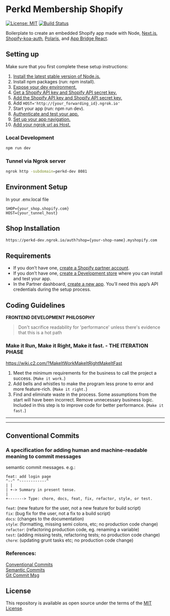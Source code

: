 # Perkd Membership Shopify

[![License: MIT](https://img.shields.io/badge/License-MIT-green.svg)](LICENSE.md)
[![Build Status](https://travis-ci.com/Shopify/shopify-app-node.svg?branch=master)](https://travis-ci.com/Shopify/shopify-app-node)

Boilerplate to create an embedded Shopify app made with Node, [Next.js](https://nextjs.org/), [Shopify-koa-auth](https://github.com/Shopify/quilt/tree/master/packages/koa-shopify-auth), [Polaris](https://github.com/Shopify/polaris-react), and [App Bridge React](https://shopify.dev/tools/app-bridge/react-components).

## Setting up

Make sure that you first complete these setup instructions:

1. [Install the latest stable version of Node.js.](https://developers.shopify.com/tutorials/build-a-shopify-app-with-node-and-react/set-up-your-app#install-the-latest-stable-version)
2. Install npm packages (run: npm install).
3. [Expose your dev environment.](https://developers.shopify.com/tutorials/build-a-shopify-app-with-node-and-react/embed-your-app-in-shopify#expose-your-dev-environment)
4. [Get a Shopify API key and Shopify API secret key.](https://developers.shopify.com/tutorials/build-a-shopify-app-with-node-and-react/embed-your-app-in-shopify#get-a-shopify-api-key)
5. [Add the Shopify API key and Shopify API secret key.](https://developers.shopify.com/tutorials/build-a-shopify-app-with-node-and-react/embed-your-app-in-shopify#add-the-shopify-api-key)
6. Add `HOST='http://{your_forwarding_id}.ngrok.io'`
7. Start your app (run: npm run dev).
8. [Authenticate and test your app.](https://developers.shopify.com/tutorials/build-a-shopify-app-with-node-and-react/embed-your-app-in-shopify#authenticate-and-test)
9. [Set up your app navigation.](https://developers.shopify.com/tutorials/build-a-shopify-app-with-node-and-react/build-your-user-interface-with-polaris#set-up-your-app-navigation)
10. [Add your ngrok url as Host.](https://developers.shopify.com/tutorials/build-a-shopify-app-with-node-and-react/charge-a-fee-using-the-billing-api#set-up)

### Local Development

```sh
npm run dev
```

### Tunnel via Ngrok server

```sh
ngrok http -subdomain=perkd-dev 8081
```

## Environment Setup

In your .env.local file

```
SHOP={your_shop.shopify.com}
HOST={your_tunnel_host}
```

## Shop Installation

```sh
https://perkd-dev.ngrok.io/auth?shop={your-shop-name}.myshopify.com
```

## Requirements

- If you don’t have one, [create a Shopify partner account](https://partners.shopify.com/signup).
- If you don’t have one, [create a Development store](https://help.shopify.com/en/partners/dashboard/development-stores#create-a-development-store) where you can install and test your app.
- In the Partner dashboard, [create a new app](https://help.shopify.com/en/api/tools/partner-dashboard/your-apps#create-a-new-app). You’ll need this app’s API credentials during the setup process.

## Coding Guidelines

**FRONTEND DEVELOPMENT PHILOSOPHY**

> Don't sacrifice readability for 'performance' unless there's evidence that this is a hot path

### Make it Run, Make it Right, Make it fast. - THE ITERATION PHASE

https://wiki.c2.com/?MakeItWorkMakeItRightMakeItFast

1. Meet the minimum requirements for the business to call the project a success. (`Make it work.`)
2. Add bells and whistles to make the program less prone to error and more feature-rich. (`Make it right.`)
3. Find and eliminate waste in the process. Some assumptions from the start will have been incorrect. Remove unnecessary business logic. Included in this step is to improve code for better performance. (`Make it fast.`)

---

---

## Conventional Commits

### A specification for adding human and machine-readable meaning to commit messages

semantic commit messages. e.g.:

```
feat: add login page
^--^ ^------------^
| |
| +-> Summary in present tense.
|
+-------> Type: chore, docs, feat, fix, refactor, style, or test.
```

`feat`: (new feature for the user, not a new feature for build script) </br>
`fix`: (bug fix for the user, not a fix to a build script) <br />
`docs`: (changes to the documentation) <br />
`style`: (formatting, missing semi colons, etc; no production code change) <br />
`refactor`: (refactoring production code, eg. renaming a variable) <br />
`test`: (adding missing tests, refactoring tests; no production code change) <br />
`chore`: (updating grunt tasks etc; no production code change)<br />

### References:

[Conventional Commits](https://www.conventionalcommits.org/) <br />
[Semantic Commits](https://seesparkbox.com/foundry/semantic_commit_messages) <br />
[Git Commit Msg](http://karma-runner.github.io/1.0/dev/git-commit-msg.html) <br />

## License

This repository is available as open source under the terms of the [MIT License](https://opensource.org/licenses/MIT).
